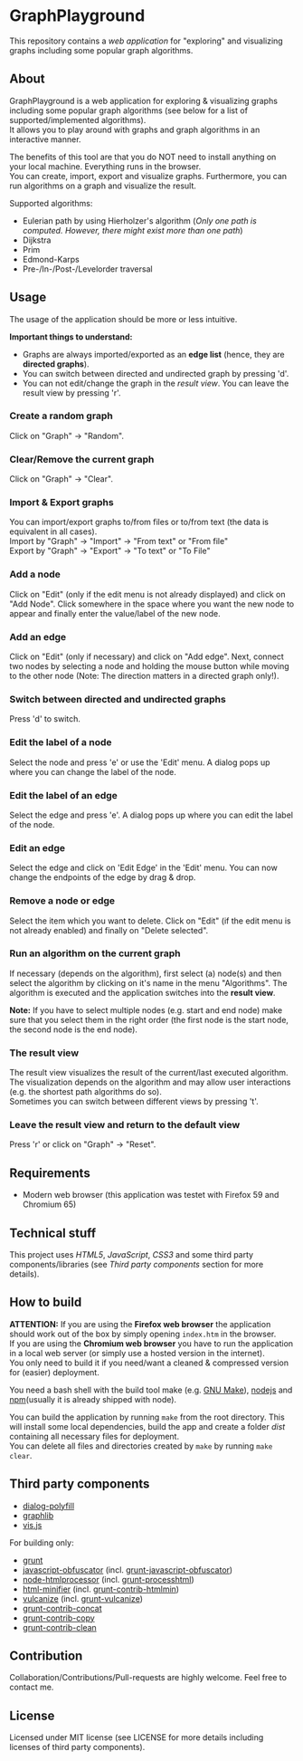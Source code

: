 # GraphPlayground

This repository contains a *web application* for "exploring" and visualizing graphs including some popular graph algorithms.

## About

GraphPlayground is a web application for exploring & visualizing graphs including some popular graph algorithms (see below for a list of supported/implemented algorithms).<br>
It allows you to play around with graphs and graph algorithms in an interactive manner.

The benefits of this tool are that you do NOT need to install anything on your local machine. Everything runs in the browser.<br>
You can create, import, export and visualize graphs. Furthermore, you can run algorithms on a graph and visualize the result.<br>

Supported algorithms:

- Eulerian path by using Hierholzer's algorithm (*Only one path is computed. However, there might exist more than one path*)
- Dijkstra
- Prim
- Edmond-Karps
- Pre-/In-/Post-/Levelorder traversal

## Usage

The usage of the application should be more or less intuitive.

**Important things to understand:**

- Graphs are always imported/exported as an **edge list** (hence, they are **directed graphs**).
- You can switch between directed and undirected graph by pressing 'd'.
- You can not edit/change the graph in the *result view*. You can leave the result view by pressing 'r'.

### Create a random graph
Click on "Graph" -> "Random".

### Clear/Remove the current graph
Click on "Graph" -> "Clear".

### Import & Export graphs
You can import/export graphs to/from files or to/from text (the data is equivalent in all cases).<br>
Import by "Graph" -> "Import" -> "From text" or "From file"<br>
Export by "Graph" -> "Export" -> "To text" or "To File"<br>

### Add a node
Click on "Edit" (only if the edit menu is not already displayed) and click on "Add Node". Click somewhere in the space where you want the new node to appear and finally enter the value/label of the new node.

### Add an edge
Click on "Edit" (only if necessary) and click on "Add edge". Next, connect two nodes by selecting a node and holding the mouse button while moving to the other node (Note: The direction matters in a directed graph only!).

### Switch between directed and undirected graphs
Press 'd' to switch.

### Edit the label of a node
Select the node and press 'e' or use the 'Edit' menu. A dialog pops up where you can change the label of the node.

### Edit the label of an edge
Select the edge and press 'e'. A dialog pops up where you can edit the label of the node.

### Edit an edge
Select the edge and click on 'Edit Edge' in the 'Edit' menu. You can now change the endpoints of the edge by drag & drop.

### Remove a node or edge
Select the item which you want to delete. Click on "Edit" (if the edit menu is not already enabled) and finally on "Delete selected".

### Run an algorithm on the current graph
If necessary (depends on the algorithm), first select (a) node(s) and then select the algorithm by clicking on it's name in the menu "Algorithms". The algorithm is executed and the application switches into the **result view**.

**Note:** If you have to select multiple nodes (e.g. start and end node) make sure that you select them in the right order (the first node is the start node, the second node is the end node).

### The result view
The result view visualizes the result of the current/last executed algorithm. The visualization depends on the algorithm and may allow user interactions (e.g. the shortest path algorithms do so).<br>
Sometimes you can switch between different views by pressing 't'.

### Leave the result view and return to the default view
Press 'r' or click on "Graph" -> "Reset".

## Requirements

- Modern web browser (this application was testet with Firefox 59 and Chromium 65)

## Technical stuff

This project uses *HTML5*, *JavaScript*, *CSS3* and some third party components/libraries (see *Third party components* section for more details).

## How to build

**ATTENTION:** If you are using the **Firefox web browser** the application should work out of the box by simply opening `index.htm` in the browser.<br>
If you are using the **Chromium web browser** you have to run the application in a local web server (or simply use a hosted version in the internet).<br>
You only need to build it if you need/want a cleaned & compressed version for (easier) deployment.

You need a bash shell with the build tool make (e.g. [GNU Make](https://www.gnu.org/software/make/)), [nodejs](https://github.com/nodejs) and [npm](https://github.com/npm/npm)(usually it is already shipped with node).

You can build the application by running `make` from the root directory. This will install some local dependencies, build the app and create a folder *dist* containing all necessary files for deployment.<br>
You can delete all files and directories created by `make` by running `make clear`.

## Third party components

- [dialog-polyfill](https://github.com/GoogleChrome/dialog-polyfill)
- [graphlib](https://github.com/dagrejs/graphlib)
- [vis.js](https://github.com/almende/vis)

For building only:

- [grunt](https://github.com/gruntjs/grunt)
- [javascript-obfuscator](https://github.com/javascript-obfuscator/javascript-obfuscator) (incl. [grunt-javascript-obfuscator](https://github.com/tomasz-oponowicz/grunt-javascript-obfuscator))
- [node-htmlprocessor](https://github.com/dciccale/node-htmlprocessor) (incl. [grunt-processhtml](https://github.com/dciccale/grunt-processhtml))
- [html-minifier](https://github.com/kangax/html-minifier) (incl. [grunt-contrib-htmlmin](https://github.com/gruntjs/grunt-contrib-htmlmin))
- [vulcanize](https://github.com/Polymer/polymer-bundler) (incl. [grunt-vulcanize](https://github.com/googlearchive/grunt-vulcanize))
- [grunt-contrib-concat](https://github.com/gruntjs/grunt-contrib-concat)
- [grunt-contrib-copy](https://github.com/gruntjs/grunt-contrib-copy)
- [grunt-contrib-clean](https://github.com/gruntjs/grunt-contrib-clean)

## Contribution

Collaboration/Contributions/Pull-requests are highly welcome. Feel free to contact me.

## License

Licensed under MIT license (see LICENSE for more details including licenses of third party components).
